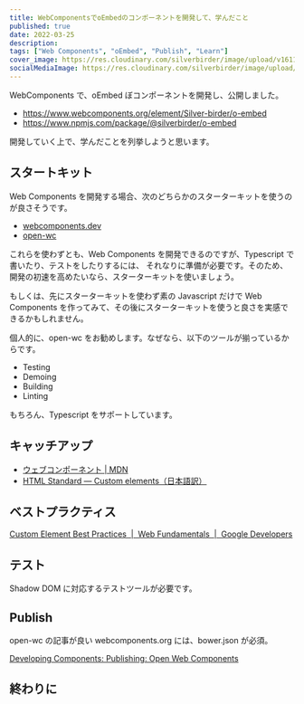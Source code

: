 ```yaml
---
title: WebComponentsでoEmbedのコンポーネントを開発して、学んだこと
published: true
date: 2022-03-25
description:
tags: ["Web Components", "oEmbed", "Publish", "Learn"]
cover_image: https://res.cloudinary.com/silverbirder/image/upload/v1611128736/silver-birder.github.io/assets/logo.png
socialMediaImage: https://res.cloudinary.com/silverbirder/image/upload/v1611128736/silver-birder.github.io/assets/logo.png
---
```


WebComponents で、oEmbed ぼコンポーネントを開発し、公開しました。

- https://www.webcomponents.org/element/Silver-birder/o-embed
- https://www.npmjs.com/package/@silverbirder/o-embed

開発していく上で、学んだことを列挙しようと思います。

## スタートキット

Web Components を開発する場合、次のどちらかのスターターキットを使うのが良さそうです。

- [webcomponents.dev](https://webcomponents.dev/)
- [open-wc](https://open-wc.org/)

これらを使わずとも、Web Components を開発できるのですが、Typescript で書いたり、テストをしたりするには、
それなりに準備が必要です。そのため、開発の初速を高めたいなら、スターターキットを使いましょう。

もしくは、先にスターターキットを使わず素の Javascript だけで Web Components を作ってみて、その後にスターターキットを使うと良さを実感できるかもしれません。

個人的に、open-wc をお勧めします。なぜなら、以下のツールが揃っているからです。

- Testing
- Demoing
- Building
- Linting

もちろん、Typescript をサポートしています。

## キャッチアップ

- [ウェブコンポーネント | MDN](https://developer.mozilla.org/ja/docs/Web/Web_Components)
- [HTML Standard — Custom elements（日本語訳）](https://triple-underscore.github.io/HTML-custom-ja.html)

## ベストプラクティス

[Custom Element Best Practices  |  Web Fundamentals  |  Google Developers](https://developers.google.com/web/fundamentals/web-components/best-practices)

## テスト

Shadow DOM に対応するテストツールが必要です。

## Publish

open-wc の記事が良い
webcomponents.org には、bower.json が必須。

[Developing Components: Publishing: Open Web Components](https://open-wc.org/guides/developing-components/publishing/)

## 終わりに
